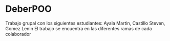 # DeberPOO
Trabajo grupal con los siguientes estudiantes: Ayala Martin, Castillo Steven, Gomez Lenin
El trabajo se encuentra en las diferentes ramas de cada colaborador
